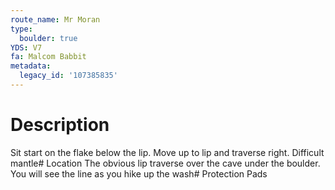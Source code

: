 ```yaml
---
route_name: Mr Moran
type:
  boulder: true
YDS: V7
fa: Malcom Babbit
metadata:
  legacy_id: '107385835'
---
```

# Description
Sit start on the flake below the lip. Move up to lip and traverse right. Difficult mantle# Location
The obvious lip traverse over the cave under the boulder. You will see the line as you hike up the wash# Protection
Pads